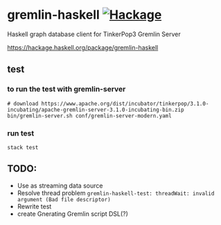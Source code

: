 # gremlin-haskell [![Hackage](https://img.shields.io/hackage/v/gremlin-haskell.svg?maxAge=2592000)](https://hackage.haskell.org/package/gremlin-haskell)
Haskell graph database client for TinkerPop3 Gremlin Server

https://hackage.haskell.org/package/gremlin-haskell

## test
### to run the test with gremlin-server

```
# download https://www.apache.org/dist/incubator/tinkerpop/3.1.0-incubating/apache-gremlin-server-3.1.0-incubating-bin.zip
bin/gremlin-server.sh conf/gremlin-server-modern.yaml
```

### run test
```
stack test
```

## TODO:
- Use as streaming data source
- Resolve thread problem ```gremlin-haskell-test: threadWait: invalid argument (Bad file descriptor)```
- Rewrite test
- create Gnerating Gremlin script DSL(?)
